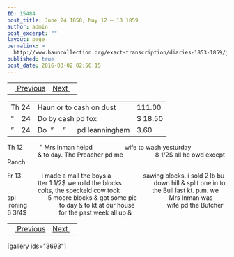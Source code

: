```yaml
---
ID: 15484
post_title: June 24 1858, May 12 – 13 1859
author: admin
post_excerpt: ""
layout: page
permalink: >
  http://www.hauncollection.org/exact-transcription/diaries-1853-1859/june-24-1858-may-12-13-1859/
published: true
post_date: 2016-03-02 02:56:15
---
```

<table style="width: 100%;" align="center">
<tbody>
<tr>
<td><a href="http://www.hauncollection.org/version-2/diaries-1853-1859/april-25-june-18-1858-accounts/"><img src="https://lh3.googleusercontent.com/-EFJpxxNiPNw/VqgtWBCZrMI/AAAAAAAAAFU/WfY4lPFWWkg/s800-Ic42/Soeb-Plain-Arrows-8-10px.png" alt="" width="10" height="10" /> Previous</a></td>
<td style="text-align: right;"><a href="http://www.hauncollection.org/version-2/diaries-1853-1859/15489-2/">Next <img src="https://lh3.googleusercontent.com/-67k0cYlpXHw/VqgtWKz1MXI/AAAAAAAAAFU/k9PW_Piyurk/s800-Ic42/Soeb-Plain-Arrows-5-10px.png" alt="" width="10" height="10" /></a></td>
</tr>
</tbody>
</table>
<div>
<table style="width: 100%;">
<tbody>
<tr>
<td>Th 24</td>
<td>Haun or to cash on dust</td>
<td>111.00</td>
</tr>
<tr>
<td>"    24</td>
<td>Do by cash pd fox</td>
<td>$ 18.50</td>
</tr>
<tr>
<td>”    24</td>
<td>Do  ”     ”      pd leanningham</td>
<td>3.60</td>
</tr>
</tbody>
</table>
Th 12          ” Mrs Inman helpd
<span style="margin-left: 70px;">wife to wash yesturday
<span style="margin-left: 70px;">&amp; to day. The Preacher pd me
<span style="margin-left: 70px;">8 1/2$ all he owd except Ranch</span></span></span>

Fr 13            i made a mall the boys a
<span style="margin-left: 70px;">sawing blocks. i sold 2 lb bu
<span style="margin-left: 70px;">tter 1 1/2$ we rolld the blocks
<span style="margin-left: 70px;">down hill &amp; split one in to
<span style="margin-left: 70px;">colts, the speckeld cow took
<span style="margin-left: 70px;">the Bull last kt. p.m. we spl
<span style="margin-left: 70px;">5 moore blocks &amp; got some pic
<span style="margin-left: 70px;">Mrs Inman was ironing
<span style="margin-left: 70px;">to day &amp; to kt at our house
<span style="margin-left: 70px;">wife pd the Butcher 6 3/4$
<span style="margin-left: 70px;">for the past week all up &amp;</span></span></span></span></span></span></span></span></span></span>
<table style="width: 100%;" align="center">
<tbody>
<tr>
<td><a href="http://www.hauncollection.org/version-2/diaries-1853-1859/april-25-june-18-1858-accounts/"><img src="https://lh3.googleusercontent.com/-EFJpxxNiPNw/VqgtWBCZrMI/AAAAAAAAAFU/WfY4lPFWWkg/s800-Ic42/Soeb-Plain-Arrows-8-10px.png" alt="" width="10" height="10" /> Previous</a></td>
<td style="text-align: right;"><a href="http://www.hauncollection.org/version-2/diaries-1853-1859/15489-2/">Next <img src="https://lh3.googleusercontent.com/-67k0cYlpXHw/VqgtWKz1MXI/AAAAAAAAAFU/k9PW_Piyurk/s800-Ic42/Soeb-Plain-Arrows-5-10px.png" alt="" width="10" height="10" /></a></td>
</tr>
</tbody>
</table>
[gallery ids="3693"]

</div>